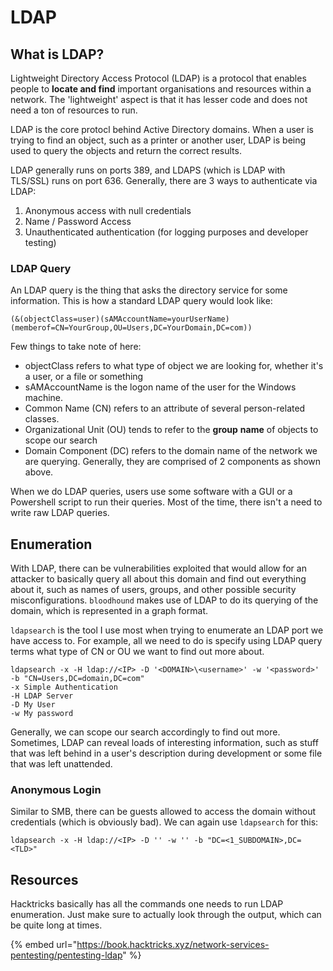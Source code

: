 # LDAP

## What is LDAP?

Lightweight Directory Access Protocol (LDAP) is a protocol that enables people to **locate and find** important organisations and resources within a network. The 'lightweight' aspect is that it has lesser code and does not need a ton of resources to run.&#x20;

LDAP is the core protocl behind Active Directory domains. When a user is trying to find an object, such as a printer or another user, LDAP is being used to query the objects and return the correct results.&#x20;

LDAP generally runs on ports 389, and LDAPS (which is LDAP with TLS/SSL) runs on port 636. Generally, there are 3 ways to authenticate via LDAP:

1. Anonymous access with null credentials
2. Name / Password Access
3. Unauthenticated authentication (for logging purposes and developer testing)

### LDAP Query

An LDAP query is the thing that asks the directory service for some information. This is how a standard LDAP query would look like:

```
(&(objectClass=user)(sAMAccountName=yourUserName)
(memberof=CN=YourGroup,OU=Users,DC=YourDomain,DC=com))
```

Few things to take note of here:

* objectClass refers to what type of object we are looking for, whether it's a user, or a file or something
* sAMAccountName is the logon name of the user for the Windows machine.
* Common Name (CN) refers to an attribute of several person-related classes.
* Organizational Unit (OU) tends to refer to the **group** **name** of objects to scope our search
* Domain Component (DC) refers to the domain name of the network we are querying. Generally, they are comprised of 2 components as shown above.

When we do LDAP queries, users use some software with a GUI or a Powershell script to run their queries. Most of the time, there isn't a need to write raw LDAP queries.&#x20;

## Enumeration

With LDAP, there can be vulnerabilities exploited that would allow for an attacker to basically query all about this domain and find out everything about it, such as names of users, groups, and other possible security misconfigurations. `bloodhound` makes use of LDAP to do its querying of the domain, which is represented in a graph format.

`ldapsearch` is the tool I use most when trying to enumerate an LDAP port we have access to. For example, all we need to do is specify using LDAP query terms what type of CN or OU we want to find out more about.

```
ldapsearch -x -H ldap://<IP> -D '<DOMAIN>\<username>' -w '<password>' -b "CN=Users,DC=domain,DC=com"
-x Simple Authentication
-H LDAP Server
-D My User
-w My password
```

Generally, we can scope our search accordingly to find out more. Sometimes, LDAP can reveal loads of interesting information, such as stuff that was left behind in a user's description during development or some file that was left unattended.&#x20;

### Anonymous Login

Similar to SMB, there can be guests allowed to access the domain without credentials (which is obviously bad). We can again use `ldapsearch` for this:

```
ldapsearch -x -H ldap://<IP> -D '' -w '' -b "DC=<1_SUBDOMAIN>,DC=<TLD>"
```

## Resources

Hacktricks basically has all the commands one needs to run LDAP enumeration. Just make sure to actually look through the output, which can be quite long at times.&#x20;

{% embed url="https://book.hacktricks.xyz/network-services-pentesting/pentesting-ldap" %}
